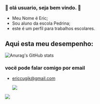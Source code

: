 ### 🍒 olá usuario, seja bem vindo. 🍒

- Meu Nome é Eric;
- Sou aluno da escola Pedrina;
- este é um perfil para trabalhos escolares.

## Aqui esta meu desempenho:

 ![Anurag's GitHub stats](https://github-readme-stats.vercel.app/api?username=er100328&show_icons=true&theme=radical)

 ### vocë pode falar comigo por email

- ericcugik@gmail.com



  ![](https://media.tenor.com/CM9I574M3C4AAAAi/halloween-hollow-knight.gif)



  
![](https://media1.tenor.com/m/opEBWw0uddoAAAAC/umm.gif)
  
